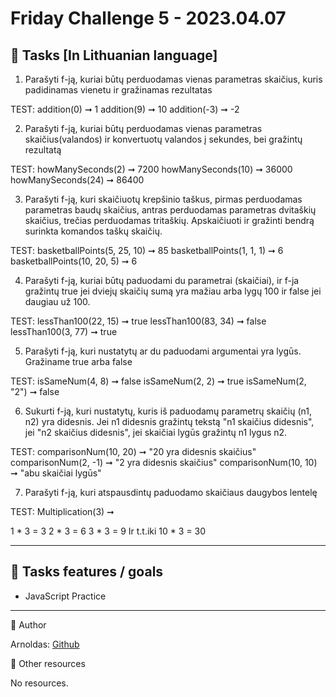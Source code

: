 # Friday Challenge 5 - 2023.04.07

## 🌟 Tasks [In Lithuanian language]

1. Parašyti f-ją, kuriai būtų perduodamas vienas parametras skaičius, kuris
padidinamas vienetu ir gražinamas rezultatas

TEST:
addition(0) ➞ 1
addition(9) ➞ 10
addition(-3) ➞ -2


2. Parašyti f-ją, kuriai būtų perduodamas vienas parametras skaičius(valandos) 
ir  konvertuotų valandos į sekundes, bei gražintų rezultatą

TEST:
howManySeconds(2) ➞ 7200
howManySeconds(10) ➞ 36000
howManySeconds(24) ➞ 86400


3. Parašyti f-ją, kuri skaičiuotų krepšinio taškus, pirmas perduodamas parametras baudų skaičius, 
antras perduodamas parametras dvitaškių skaičius, trečias perduodamas tritaškių. 
Apskaičiuoti ir gražinti bendrą surinkta komandos taškų skaičių. 


TEST:
basketballPoints(5, 25, 10) ➞ 85
basketballPoints(1, 1, 1) ➞ 6
basketballPoints(10, 20, 5) ➞ 6


4. Parašyti f-ją, kuriai būtų paduodami du parametrai (skaičiai), ir f-ja gražintų true  jei dviejų skaičių
sumą yra mažiau arba lygų 100 ir false jei daugiau už 100. 

TEST:
lessThan100(22, 15) ➞ true
lessThan100(83, 34) ➞ false
lessThan100(3, 77) ➞ true


5. Parašyti f-ją, kuri nustatytų ar du paduodami argumentai yra lygūs. Gražiname true arba false

TEST:
isSameNum(4, 8) ➞ false
isSameNum(2, 2) ➞  true
isSameNum(2, "2") ➞ false


6. Sukurti f-ją, kuri nustatytų, kuris iš paduodamų parametrų skaičių (n1, n2) yra didesnis. 
Jei n1 didesnis gražintų tekstą "n1 skaičius didesnis", jei "n2 skaičius didesnis", 
jei skaičiai lygūs gražintų n1 lygus n2. 

TEST:
comparisonNum(10, 20) ➞ "20 yra didesnis skaičius"
comparisonNum(2, -1) ➞  "2 yra didesnis skaičius"
comparisonNum(10, 10) ➞ "abu skaičiai lygūs"


7. Parašyti f-ją, kuri atspausdintų paduodamo skaičiaus daugybos lentelę 

TEST:
Multiplication(3) ➞

1 * 3 = 3
2 * 3 = 6
3 * 3 = 9
Ir t.t.iki
10 * 3 = 30
___
## 🎯 Tasks features / goals

-  JavaScript Practice
___

🤖 Author

Arnoldas: [Github](https://github.com/MytherX)

🔗 Other resources

No resources.
